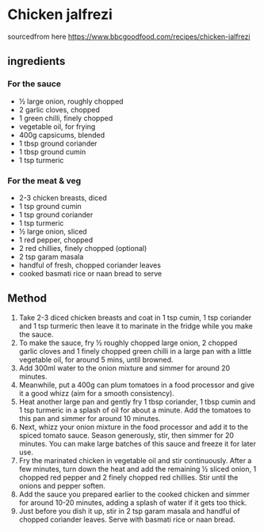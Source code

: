 # Chicken jalfrezi
sourcedfrom here
https://www.bbcgoodfood.com/recipes/chicken-jalfrezi

## ingredients
### For the sauce
- ½ large onion, roughly chopped
- 2 garlic cloves, chopped
- 1 green chilli, finely chopped
- vegetable oil, for frying
- 400g capsicums, blended
- 1 tbsp ground coriander
- 1 tbsp ground cumin
- 1 tsp turmeric
### For the meat & veg
- 2-3 chicken breasts, diced
- 1 tsp ground cumin
- 1 tsp ground coriander
- 1 tsp turmeric
- ½ large onion, sliced
- 1 red pepper, chopped
- 2 red chillies, finely chopped (optional)
- 2 tsp garam masala
- handful of fresh, chopped coriander leaves
- cooked basmati rice or naan bread to serve

## Method
1. Take 2-3 diced chicken breasts and coat in 1 tsp cumin, 1 tsp coriander and 1 tsp turmeric then leave it to marinate in the fridge while you make the sauce.
2. To make the sauce, fry ½ roughly chopped large onion, 2 chopped garlic cloves and 1 finely chopped green chilli in a large pan with a little vegetable oil, for around 5 mins, until browned.
3. Add 300ml water to the onion mixture and simmer for around 20 minutes.
4. Meanwhile, put a 400g can plum tomatoes in a food processor and give it a good whizz (aim for a smooth consistency).
5. Heat another large pan and gently fry 1 tbsp coriander, 1 tbsp cumin and 1 tsp turmeric in a splash of oil for about a minute. Add the tomatoes to this pan and simmer for around 10 minutes.
6. Next, whizz your onion mixture in the food processor and add it to the spiced tomato sauce. Season generously, stir, then simmer for 20 minutes. You can make large batches of this sauce and freeze it for later use.
7. Fry the marinated chicken in vegetable oil and stir continuously. After a few minutes, turn down the heat and add the remaining ½ sliced onion, 1 chopped red pepper and 2 finely chopped red chillies. Stir until the onions and pepper soften.
8. Add the sauce you prepared earlier to the cooked chicken and simmer for around 10-20 minutes, adding a splash of water if it gets too thick.
9. Just before you dish it up, stir in 2 tsp garam masala and handful of chopped coriander leaves. Serve with basmati rice or naan bread.
